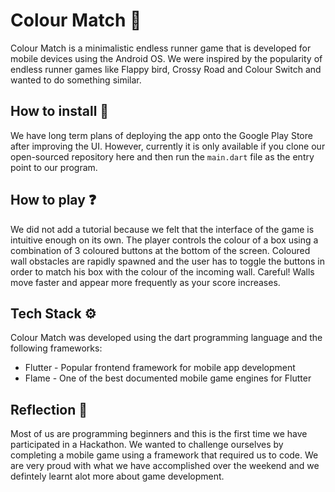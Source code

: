 # Colour Match 📱

Colour Match is a minimalistic endless runner game that is developed for mobile devices using the Android OS. We were inspired by the popularity of endless runner games like Flappy bird, Crossy Road and Colour Switch and wanted to do something similar.

## How to install 🔧
We have long term plans of deploying the app onto the Google Play Store after improving the UI. However, currently it is only available if you clone our open-sourced repository here and then run the ```main.dart``` file as the entry point to our program.

## How to play ❓ 

We did not add a tutorial because we felt that the interface of the game is intuitive enough on its own. The player controls the colour of a box using a combination of 3 coloured buttons at the bottom of the screen. Coloured wall obstacles are rapidly spawned and the user has to toggle the buttons in order to match his box with the colour of the incoming wall. Careful! Walls move faster and appear more frequently as your score increases.

## Tech Stack ️⚙️

Colour Match was developed using the dart programming language and  the following frameworks:

- Flutter - Popular frontend framework for mobile app development
- Flame - One of the best documented mobile game engines for Flutter

## Reflection 🏫

Most of us are programming beginners and this is the first time we have participated in a Hackathon. We wanted to challenge ourselves by completing a mobile game using a framework that required us to code. We are very proud with what we have accomplished over the weekend and we defintely learnt alot more about game development.



